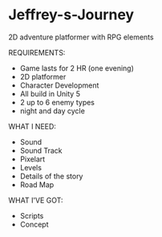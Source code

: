 # Jeffrey-s-Journey
2D adventure platformer with RPG elements 

REQUIREMENTS:
 
- Game lasts for 2 HR (one evening)
- 2D platformer
- Character Development
- All build in Unity 5
- 2 up to 6 enemy types
- night and day cycle

WHAT I NEED:

- Sound
- Sound Track
- Pixelart
- Levels
- Details of the story
- Road Map


WHAT I'VE GOT:

- Scripts
- Concept

